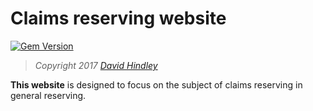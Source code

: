 # Claims reserving website


[![Gem Version](https://badge.fury.io/rb/beautiful-jekyll-theme.svg)](https://badge.fury.io/rb/beautiful-jekyll-theme)

> *Copyright 2017 [David Hindley](http://djhdindley.com)*

**This website** is designed to focus on the subject of claims reserving in general reserving. 


